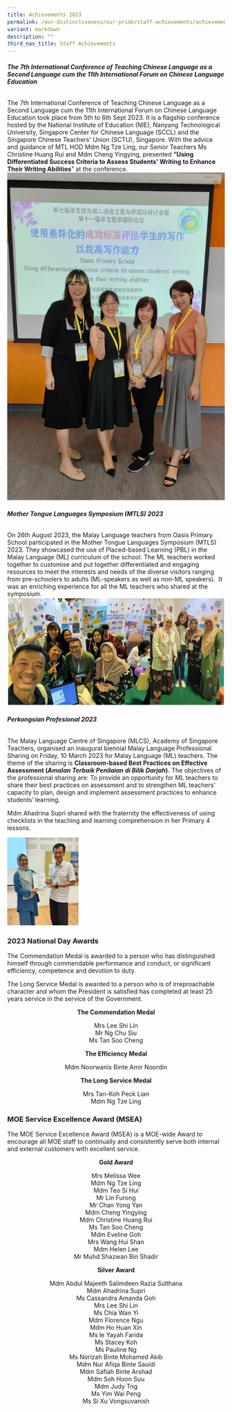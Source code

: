 ```yaml
---
title: Achievements 2023
permalink: /our-distinctiveness/our-pride/staff-achievements/achievements-2023/
variant: markdown
description: ""
third_nav_title: Staff Achievements
---
```

###### **The 7th&nbsp;International Conference of Teaching Chinese Language as a Second Language cum the 11th&nbsp;International Forum on Chinese Language Education**

The 7th International Conference of Teaching Chinese Language as a Second Language cum the 11th International Forum on Chinese Language Education took place from 5th&nbsp;to 6th&nbsp;Sept 2023. It is a flagship conference hosted by the National Institute of Education (NIE), Nanyang Technological University, Singapore Center for Chinese Language (SCCL) and the Singapore Chinese Teachers' Union (SCTU), Singapore. With the advice and guidance of MTL HOD Mdm Ng Tze Ling, our Senior Teachers Ms Christine Huang Rui and Mdm Cheng Yingying, presented&nbsp;**“Using Differentiated Success Criteria to Assess Students’ Writing to Enhance Their Writing Abilities**” at the conference.
![](/images/Staff%20Achievements%202023/Photo_1.jpg)

###### **Mother Tongue Languages Symposium (MTLS) 2023**
On 26th August 2023, the Malay Language teachers from Oasis Primary School participated in the Mother Tongue Languages Symposium (MTLS) 2023. They showcased the use of Placed-based Learning (PBL) in the Malay Language (ML) curriculum of the school. The ML teachers worked together to customise and put together differentiated and engaging resources to meet the interests and needs of the diverse visitors ranging from pre-schoolers to adults (ML-speakers as well as non-ML speakers).&nbsp;&nbsp;It was an enriching experience for all the ML teachers who shared at the symposium.
![](/images/Staff%20Achievements%202023/Photo_2AB.jpg)

###### **Perkongsian Profesional 2023**

The Malay Language Centre of Singapore (MLCS), Academy of Singapore Teachers, organised an inaugural biennial Malay Language Professional Sharing on Friday, 10 March 2023 for Malay Language (ML) teachers. The theme of the sharing is&nbsp;**Classroom-based Best Practices on Effective Assessment (_Amalan Terbaik Penilaian di Bilik Darjah_).**&nbsp;The objectives of the professional sharing are: To provide an opportunity for ML teachers to share their best practices on assessment and to strengthen ML teachers’ capacity to plan, design and implement assessment practices to enhance students’ learning.

Mdm Ahadrina Supri shared with the fraternity the effectiveness of using checklists in the teaching and learning comprehension in her Primary 4 lessons.

![](/images/Staff%20Achievements%202023/Photo_3.png)

### **2023 National Day Awards**

The Commendation Medal is awarded to a person who has distinguished himself through commendable performance and conduct, or significant efficiency, competence and devotion to duty.

The Long Service Medal is awarded to a person who is of irreproachable character and whom the President is satisfied has completed at least 25 years service in the service of the Government.

<b><center>The Commendation Medal</center></b>
<center>Mrs Lee Shi Lin </center>
<center>Mr Ng Chu Siu </center>
<center>Ms Tan Soo Cheng </center>

<b><center>The Efficiency Medal</center></b>
<center>Mdm Noorwanis Binte Amir Noordin </center>

<b><center>The Long Service Medal</center></b>
<center>Mrs Tan-Koh Peck Lian </center>
<center>Mdm Ng Tze Ling </center>

### **MOE Service Excellence Award (MSEA)**

The MOE Service Excellence Award (MSEA) is a MOE-wide Award to encourage all MOE staff to continually and consistently serve both internal and external customers with excellent service.

<b><center>Gold Award </center></b>
<p></p><center>Mrs Melissa Wee <br>
Mdm Ng Tze Ling <br>
Mdm Teo Si Hui <br>
Mr Lin Furong <br>
Mr Chan Yong Yan <br>
Mdm Cheng Yingying <br>
Mdm Christine Huang Rui <br>
Ms Tan Soo Cheng <br>
Mdm Eveline Goh <br>
Mrs Wang Hui Shan <br>
Mdm Helen Lee <br>
Mr Muhd Shazwan Bin Shadir</center><p></p>

<b><center>Silver Award </center></b>
<p></p><center>Mdm Abdul Majeeth Salimdeen Razia Sulthana <br>
Mdm Ahadrina Supri <br>
Ms Cassandra Amanda Goh <br>
Mrs Lee Shi Lin <br>
Ms Chia Wan Yi <br>
Mdm Florence Ngu <br>
Mdm Ho Huan Xin <br>
Ms le Yayah Farida <br>
Ms Stacey Koh <br>
Ms Pauline Ng <br>
Ms Norizah Binte Mohamed Akib <br>
Mdm Nur Afiqa Binte Sauidi <br>
Mdm Safiah Binte Arshad <br>
Mdm Soh Hoon Suu <br>
Mdm Judy Tng <br>
Ms Yim Wai Peng <br>
Ms Si Xu Vongsuvanish</center><p></p>